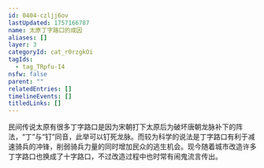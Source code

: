 ```yaml
---
id: 0404-czljj6ov
lastUpdated: 1757166787
name: 太原丁字路口的成因
aliases: []
layer: 3
categoryId: cat_r0rzgkOi
tagIds:
  - tag_TRpfu-I4
nsfw: false
parent: ""
relatedEntries: []
timelineEvents: []
titledLinks: []
---
```


民间传说太原有很多丁字路口是因为宋朝打下太原后为破坏唐朝龙脉补下的阵法，“丁”与“钉”同音，此举可以钉死龙脉。而较为科学的说法是丁字路口有利于减速骑兵的冲锋，削弱骑兵力量的同时增加民众的逃生机会。现今随着城市改造许多丁字路口也换成了十字路口，不过改造过程中也时常有闹鬼流言传出。